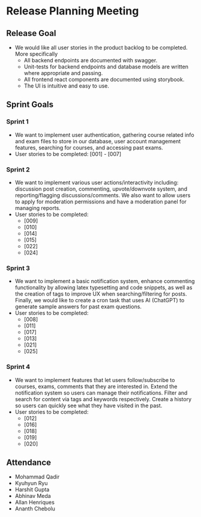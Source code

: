 # Release Planning Meeting

## Release Goal
* We would like all user stories in the product backlog to be completed. More specifically 
  * All backend endpoints are documented with swagger. 
  * Unit-tests for backend endpoints and database models are written where appropriate and passing. 
  * All frontend react components are documented using storybook. 
  * The UI is intuitive and easy to use.

## Sprint Goals

### Sprint 1
* We want to implement user authentication, gathering course related info and exam files to store in our database, user account management features, searching for courses, and accessing past exams. 
* User stories to be completed: [001] - [007]

### Sprint 2
* We want to implement various user actions/interactivity including: discussion post creation, commenting, upvote/downvote system, and reporting/flagging discussions/comments. We also want to allow users to apply for moderation permissions and have a moderation panel for managing reports. 
* User stories to be completed:
  * [009]
  * [010]
  * [014]
  * [015]
  * [022]
  * [024]

### Sprint 3
* We want to implement a basic notification system, enhance commenting functionality by allowing latex typesetting and code snippets, as well as the creation of tags to improve UX when searching/filtering for posts. Finally, we would like to create a cron task that uses AI (ChatGPT) to generate sample answers for past exam questions. 
* User stories to be completed:
  * [008]
  * [011]
  * [017]
  * [013]
  * [021]
  * [025]


### Sprint 4
* We want to implement features that let users follow/subscribe to courses, exams, comments that they are interested in. Extend the notification system so users can manage their notifications. Filter and search for content via tags and keywords respectively. Create a history so users can quickly see what they have visited in the past.
* User stories to be completed:
  * [012]
  * [016]
  * [018]
  * [019]
  * [020]

## Attendance
* Mohammad Qadir
* Kyuhyun Ryu
* Harshit Gupta
* Abhinav Meda
* Allan Henriques
* Ananth Chebolu